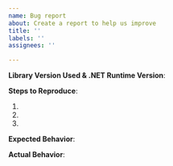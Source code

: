 ```yaml
---
name: Bug report
about: Create a report to help us improve
title: ''
labels: ''
assignees: ''

---
```


**Library Version Used & .NET Runtime Version**: 

**Steps to Reproduce**:

1. 
2. 
3. 

**Expected Behavior**:

**Actual Behavior**:

